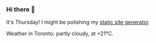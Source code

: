 ### Hi there :wave:

It's Thursday! I might be polishing my [static site generator](https://github.com/bewuethr/pandoc-bash-blog).

Weather in Toronto: partly cloudy, at +21°C.
